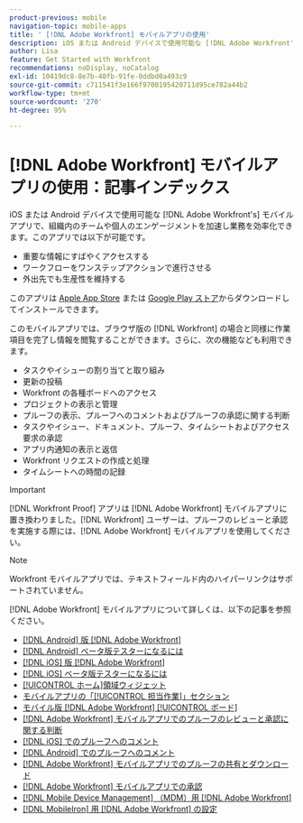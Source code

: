 ```yaml
---
product-previous: mobile
navigation-topic: mobile-apps
title: ' [!DNL Adobe Workfront] モバイルアプリの使用'
description: iOS または Android デバイスで使用可能な [!DNL Adobe Workfront's] モバイルアプリで、組織内のチームや個人のエンゲージメントを加速し業務を効率化できます。
author: Lisa
feature: Get Started with Workfront
recommendations: noDisplay, noCatalog
exl-id: 10419dc8-8e7b-40fb-91fe-0ddbd0a493c9
source-git-commit: c711541f3e166f9700195420711d95ce782a44b2
workflow-type: tm+mt
source-wordcount: '270'
ht-degree: 95%

---
```


# [!DNL Adobe Workfront] モバイルアプリの使用：記事インデックス

<!-- Audited: 2/2024 -->

iOS または Android デバイスで使用可能な [!DNL Adobe Workfront's] モバイルアプリで、組織内のチームや個人のエンゲージメントを加速し業務を効率化できます。このアプリでは以下が可能です。

* 重要な情報にすばやくアクセスする
* ワークフローをワンステップアクションで進行させる
* 外出先でも生産性を維持する

このアプリは [Apple App Store](https://apps.apple.com/us/app/adobe-workfront/id1033282981) または [Google Play ストア](https://play.google.com/store/apps/details?id=com.workfront.android.aware)からダウンロードしてインストールできます。

このモバイルアプリでは、ブラウザ版の [!DNL Workfront] の場合と同様に作業項目を完了し情報を閲覧することができます。さらに、次の機能なども利用できます。

* タスクやイシューの割り当てと取り組み
* 更新の投稿
* Workfront の各種ボードへのアクセス
* プロジェクトの表示と管理
* プルーフの表示、プルーフへのコメントおよびプルーフの承認に関する判断
* タスクやイシュー、ドキュメント、プルーフ、タイムシートおよびアクセス要求の承認
* アプリ内通知の表示と返信
* Workfront リクエストの作成と処理
* タイムシートへの時間の記録

>[!IMPORTANT]
>
>[!DNL Workfront Proof] アプリは [!DNL Adobe Workfront] モバイルアプリに置き換わりました。[!DNL Workfront] ユーザーは、プルーフのレビューと承認を実施する際には、[!DNL Adobe Workfront] モバイルアプリを使用してください。

>[!NOTE]
>
>Workfront モバイルアプリでは、テキストフィールド内のハイパーリンクはサポートされていません。

[!DNL Adobe Workfront] モバイルアプリについて詳しくは、以下の記事を参照ください。

* [&#x200B; [!DNL Android] 版 [!DNL Adobe Workfront]](../../../workfront-basics/mobile-apps/using-the-workfront-mobile-app/workfront-for-android.md)
* [&#x200B; [!DNL Android] ベータ版テスターになるには](../../../workfront-basics/mobile-apps/using-the-workfront-mobile-app/android-beta-tester.md)
* [&#x200B; [!DNL iOS] 版 [!DNL Adobe Workfront]](../../../workfront-basics/mobile-apps/using-the-workfront-mobile-app/workfront-for-ios.md)
* [&#x200B; [!DNL iOS] ベータ版テスターになるには](../../../workfront-basics/mobile-apps/using-the-workfront-mobile-app/ios-beta-tester.md)
* [[!UICONTROL ホーム]領域ウィジェット](../../../workfront-basics/mobile-apps/using-the-workfront-mobile-app/home-area-widgets-mobile.md)
* [モバイルアプリの「[!UICONTROL 担当作業]」セクション](../../../workfront-basics/mobile-apps/using-the-workfront-mobile-app/my-work-section-mobile.md)
* [モバイル版 [!DNL Adobe Workfront] [!UICONTROL ボード]](/help/quicksilver/workfront-basics/mobile-apps/using-the-workfront-mobile-app/mobile-boards.md)
* [&#x200B; [!DNL Adobe Workfront] モバイルアプリでのプルーフのレビューと承認に関する判断](../../../workfront-basics/mobile-apps/using-the-workfront-mobile-app/work-with-proofs-in-mobile-app.md)
* [&#x200B; [!DNL iOS] でのプルーフへのコメント](../../../workfront-basics/mobile-apps/using-the-workfront-mobile-app/comment-on-proofs-ios.md)
* [&#x200B; [!DNL Android] でのプルーフへのコメント](../../../workfront-basics/mobile-apps/using-the-workfront-mobile-app/comment-on-proofs-android.md)
* [&#x200B; [!DNL Adobe Workfront] モバイルアプリでのプルーフの共有とダウンロード](../../../workfront-basics/mobile-apps/using-the-workfront-mobile-app/share-proofs-mobile.md)
* [&#x200B; [!DNL Adobe Workfront] モバイルアプリでの承認](../../../workfront-basics/mobile-apps/using-the-workfront-mobile-app/approvals-in-mobile-app.md)
* [&#x200B; [!DNL Mobile Device Management] （MDM）用 [!DNL Adobe Workfront]](../../../workfront-basics/mobile-apps/using-the-workfront-mobile-app/wf-mdm.md)
* [&#x200B; [!DNL MobileIron] 用 [!DNL Adobe Workfront] の設定](../../../workfront-basics/mobile-apps/using-the-workfront-mobile-app/wf-mobileiron-configs.md)

